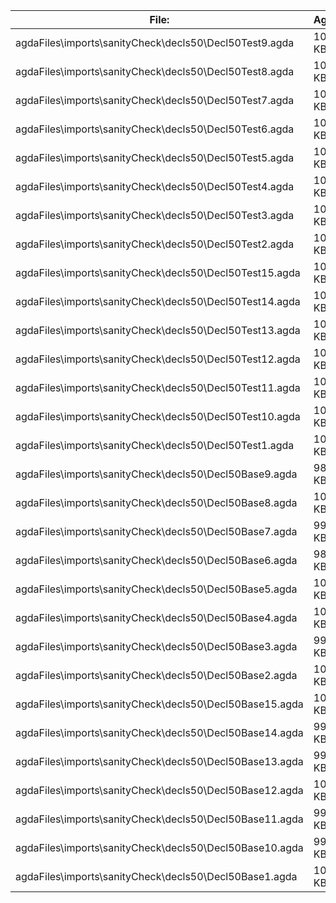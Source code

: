 File:|Agda
---|---
agdaFiles\imports\sanityCheck\decls50\Decl50Test9.agda|105 KB
agdaFiles\imports\sanityCheck\decls50\Decl50Test8.agda|109 KB
agdaFiles\imports\sanityCheck\decls50\Decl50Test7.agda|108 KB
agdaFiles\imports\sanityCheck\decls50\Decl50Test6.agda|103 KB
agdaFiles\imports\sanityCheck\decls50\Decl50Test5.agda|103 KB
agdaFiles\imports\sanityCheck\decls50\Decl50Test4.agda|109 KB
agdaFiles\imports\sanityCheck\decls50\Decl50Test3.agda|109 KB
agdaFiles\imports\sanityCheck\decls50\Decl50Test2.agda|108 KB
agdaFiles\imports\sanityCheck\decls50\Decl50Test15.agda|106 KB
agdaFiles\imports\sanityCheck\decls50\Decl50Test14.agda|107 KB
agdaFiles\imports\sanityCheck\decls50\Decl50Test13.agda|109 KB
agdaFiles\imports\sanityCheck\decls50\Decl50Test12.agda|107 KB
agdaFiles\imports\sanityCheck\decls50\Decl50Test11.agda|108 KB
agdaFiles\imports\sanityCheck\decls50\Decl50Test10.agda|104 KB
agdaFiles\imports\sanityCheck\decls50\Decl50Test1.agda|107 KB
agdaFiles\imports\sanityCheck\decls50\Decl50Base9.agda|98 KB
agdaFiles\imports\sanityCheck\decls50\Decl50Base8.agda|104 KB
agdaFiles\imports\sanityCheck\decls50\Decl50Base7.agda|99 KB
agdaFiles\imports\sanityCheck\decls50\Decl50Base6.agda|98 KB
agdaFiles\imports\sanityCheck\decls50\Decl50Base5.agda|100 KB
agdaFiles\imports\sanityCheck\decls50\Decl50Base4.agda|104 KB
agdaFiles\imports\sanityCheck\decls50\Decl50Base3.agda|99 KB
agdaFiles\imports\sanityCheck\decls50\Decl50Base2.agda|103 KB
agdaFiles\imports\sanityCheck\decls50\Decl50Base15.agda|103 KB
agdaFiles\imports\sanityCheck\decls50\Decl50Base14.agda|99 KB
agdaFiles\imports\sanityCheck\decls50\Decl50Base13.agda|99 KB
agdaFiles\imports\sanityCheck\decls50\Decl50Base12.agda|101 KB
agdaFiles\imports\sanityCheck\decls50\Decl50Base11.agda|99 KB
agdaFiles\imports\sanityCheck\decls50\Decl50Base10.agda|99 KB
agdaFiles\imports\sanityCheck\decls50\Decl50Base1.agda|102 KB
